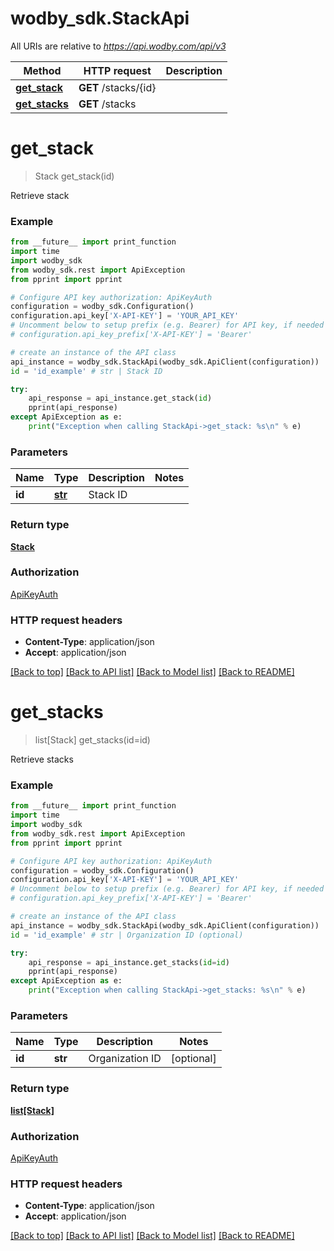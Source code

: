 # wodby_sdk.StackApi

All URIs are relative to *https://api.wodby.com/api/v3*

Method | HTTP request | Description
------------- | ------------- | -------------
[**get_stack**](StackApi.md#get_stack) | **GET** /stacks/{id} | 
[**get_stacks**](StackApi.md#get_stacks) | **GET** /stacks | 


# **get_stack**
> Stack get_stack(id)



Retrieve stack

### Example
```python
from __future__ import print_function
import time
import wodby_sdk
from wodby_sdk.rest import ApiException
from pprint import pprint

# Configure API key authorization: ApiKeyAuth
configuration = wodby_sdk.Configuration()
configuration.api_key['X-API-KEY'] = 'YOUR_API_KEY'
# Uncomment below to setup prefix (e.g. Bearer) for API key, if needed
# configuration.api_key_prefix['X-API-KEY'] = 'Bearer'

# create an instance of the API class
api_instance = wodby_sdk.StackApi(wodby_sdk.ApiClient(configuration))
id = 'id_example' # str | Stack ID

try:
    api_response = api_instance.get_stack(id)
    pprint(api_response)
except ApiException as e:
    print("Exception when calling StackApi->get_stack: %s\n" % e)
```

### Parameters

Name | Type | Description  | Notes
------------- | ------------- | ------------- | -------------
 **id** | [**str**](.md)| Stack ID | 

### Return type

[**Stack**](Stack.md)

### Authorization

[ApiKeyAuth](../README.md#ApiKeyAuth)

### HTTP request headers

 - **Content-Type**: application/json
 - **Accept**: application/json

[[Back to top]](#) [[Back to API list]](../README.md#documentation-for-api-endpoints) [[Back to Model list]](../README.md#documentation-for-models) [[Back to README]](../README.md)

# **get_stacks**
> list[Stack] get_stacks(id=id)



Retrieve stacks

### Example
```python
from __future__ import print_function
import time
import wodby_sdk
from wodby_sdk.rest import ApiException
from pprint import pprint

# Configure API key authorization: ApiKeyAuth
configuration = wodby_sdk.Configuration()
configuration.api_key['X-API-KEY'] = 'YOUR_API_KEY'
# Uncomment below to setup prefix (e.g. Bearer) for API key, if needed
# configuration.api_key_prefix['X-API-KEY'] = 'Bearer'

# create an instance of the API class
api_instance = wodby_sdk.StackApi(wodby_sdk.ApiClient(configuration))
id = 'id_example' # str | Organization ID (optional)

try:
    api_response = api_instance.get_stacks(id=id)
    pprint(api_response)
except ApiException as e:
    print("Exception when calling StackApi->get_stacks: %s\n" % e)
```

### Parameters

Name | Type | Description  | Notes
------------- | ------------- | ------------- | -------------
 **id** | **str**| Organization ID | [optional] 

### Return type

[**list[Stack]**](Stack.md)

### Authorization

[ApiKeyAuth](../README.md#ApiKeyAuth)

### HTTP request headers

 - **Content-Type**: application/json
 - **Accept**: application/json

[[Back to top]](#) [[Back to API list]](../README.md#documentation-for-api-endpoints) [[Back to Model list]](../README.md#documentation-for-models) [[Back to README]](../README.md)

